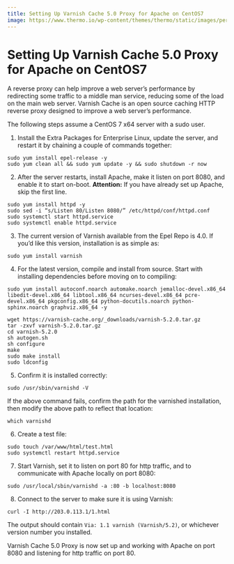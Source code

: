 ```yaml
---
title: Setting Up Varnish Cache 5.0 Proxy for Apache on CentOS7
image: https://www.thermo.io/wp-content/themes/thermo/static/images/perks-3.svg
---
```


# Setting Up Varnish Cache 5.0 Proxy for Apache on CentOS7
A reverse proxy can help improve a web server’s performance by redirecting some traffic to a middle man service, reducing some of the load on the main web server. Varnish Cache is an open source caching HTTP reverse proxy designed to improve a web server’s performance.

The following steps assume a CentOS 7 x64 server with a sudo user.
1. Install the Extra Packages for Enterprise Linux, update the server, and restart it by chaining a couple of commands together:
```
sudo yum install epel-release -y
sudo yum clean all && sudo yum update -y && sudo shutdown -r now
```
2. After the server restarts, install Apache, make it listen on port 8080, and enable it to start on-boot.
**Attention:** If you have already set up Apache, skip the first line.
```
sudo yum install httpd -y
sudo sed -i “s/Listen 80/Listen 8080/” /etc/httpd/conf/httpd.conf
sudo systemctl start httpd.service
sudo systemctl enable httpd.service
```
3. The current version of Varnish available from the Epel Repo is 4.0. If you’d like this version, installation is as simple as:
```
sudo yum install varnish
```
4. For the latest version, compile and install from source. Start with installing dependencies before moving on to compiling:
```
sudo yum install autoconf.noarch automake.noarch jemalloc-devel.x86_64 libedit-devel.x86_64 libtool.x86_64 ncurses-devel.x86_64 pcre-devel.x86_64 pkgconfig.x86_64 python-docutils.noarch python-sphinx.noarch graphviz.x86_64 -y
```
```
wget https://varnish-cache.org/_downloads/varnish-5.2.0.tar.gz
tar -zxvf varnish-5.2.0.tar.gz
cd varnish-5.2.0
sh autogen.sh
sh configure
make
sudo make install
sudo ldconfig
```
5. Confirm it is installed correctly:
```
sudo /usr/sbin/varnishd -V
```
   If the above command fails, confirm the path for the varnished installation, then modify the above path to reflect that location:
```
which varnishd
```
6. Create a test file:
```
sudo touch /var/www/html/test.html
sudo systemctl restart httpd.service
```
7. Start Varnish, set it to listen on port 80 for http traffic, and to communicate with Apache locally on port 8080:
```
sudo /usr/local/sbin/varnishd -a :80 -b localhost:8080
```
8. Connect to the server to make sure it is using Varnish:
```
curl -I http://203.0.113.1/1.html
```
   The output should contain `Via: 1.1 varnish (Varnish/5.2)`, or whichever version number you installed.

Varnish Cache 5.0 Proxy is now set up and working with Apache on port 8080 and listening for http traffic on port 80.
